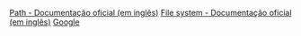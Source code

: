 [Path - Documentação oficial (em inglês)](https://nodejs.org/api/path.html)
[File system - Documentação oficial (em inglês)](https://nodejs.org/api/fs.html)
[Google](https:/googlecom)